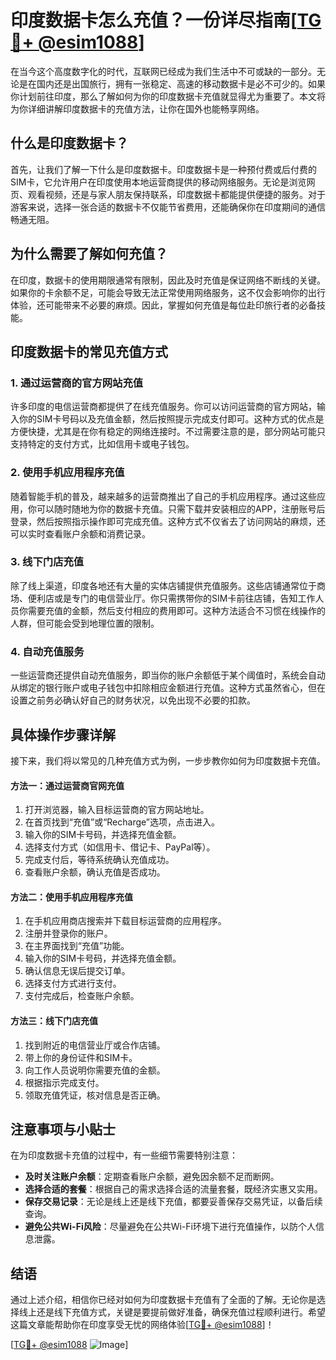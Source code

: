 # 印度数据卡怎么充值？一份详尽指南[[TG💪+ @esim1088](https://t.me/s/esim1088)]

在当今这个高度数字化的时代，互联网已经成为我们生活中不可或缺的一部分。无论是在国内还是出国旅行，拥有一张稳定、高速的移动数据卡是必不可少的。如果你计划前往印度，那么了解如何为你的印度数据卡充值就显得尤为重要了。本文将为你详细讲解印度数据卡的充值方法，让你在国外也能畅享网络。

## 什么是印度数据卡？

首先，让我们了解一下什么是印度数据卡。印度数据卡是一种预付费或后付费的SIM卡，它允许用户在印度使用本地运营商提供的移动网络服务。无论是浏览网页、观看视频，还是与家人朋友保持联系，印度数据卡都能提供便捷的服务。对于游客来说，选择一张合适的数据卡不仅能节省费用，还能确保你在印度期间的通信畅通无阻。

## 为什么需要了解如何充值？

在印度，数据卡的使用期限通常有限制，因此及时充值是保证网络不断线的关键。如果你的卡余额不足，可能会导致无法正常使用网络服务，这不仅会影响你的出行体验，还可能带来不必要的麻烦。因此，掌握如何充值是每位赴印旅行者的必备技能。

## 印度数据卡的常见充值方式

### 1. **通过运营商的官方网站充值**

许多印度的电信运营商都提供了在线充值服务。你可以访问运营商的官方网站，输入你的SIM卡号码以及充值金额，然后按照提示完成支付即可。这种方式的优点是方便快捷，尤其是在你有稳定的网络连接时。不过需要注意的是，部分网站可能只支持特定的支付方式，比如信用卡或电子钱包。

### 2. **使用手机应用程序充值**

随着智能手机的普及，越来越多的运营商推出了自己的手机应用程序。通过这些应用，你可以随时随地为你的数据卡充值。只需下载并安装相应的APP，注册账号后登录，然后按照指示操作即可完成充值。这种方式不仅省去了访问网站的麻烦，还可以实时查看账户余额和消费记录。

### 3. **线下门店充值**

除了线上渠道，印度各地还有大量的实体店铺提供充值服务。这些店铺通常位于商场、便利店或是专门的电信营业厅。你只需携带你的SIM卡前往店铺，告知工作人员你需要充值的金额，然后支付相应的费用即可。这种方法适合不习惯在线操作的人群，但可能会受到地理位置的限制。

### 4. **自动充值服务**

一些运营商还提供自动充值服务，即当你的账户余额低于某个阈值时，系统会自动从绑定的银行账户或电子钱包中扣除相应金额进行充值。这种方式虽然省心，但在设置之前务必确认好自己的财务状况，以免出现不必要的扣款。

## 具体操作步骤详解

接下来，我们将以常见的几种充值方式为例，一步步教你如何为印度数据卡充值。

#### 方法一：通过运营商官网充值

1. 打开浏览器，输入目标运营商的官方网站地址。
2. 在首页找到“充值”或“Recharge”选项，点击进入。
3. 输入你的SIM卡号码，并选择充值金额。
4. 选择支付方式（如信用卡、借记卡、PayPal等）。
5. 完成支付后，等待系统确认充值成功。
6. 查看账户余额，确认充值是否成功。

#### 方法二：使用手机应用程序充值

1. 在手机应用商店搜索并下载目标运营商的应用程序。
2. 注册并登录你的账户。
3. 在主界面找到“充值”功能。
4. 输入你的SIM卡号码，并选择充值金额。
5. 确认信息无误后提交订单。
6. 选择支付方式进行支付。
7. 支付完成后，检查账户余额。

#### 方法三：线下门店充值

1. 找到附近的电信营业厅或合作店铺。
2. 带上你的身份证件和SIM卡。
3. 向工作人员说明你需要充值的金额。
4. 根据指示完成支付。
5. 领取充值凭证，核对信息是否正确。

## 注意事项与小贴士

在为印度数据卡充值的过程中，有一些细节需要特别注意：

- **及时关注账户余额**：定期查看账户余额，避免因余额不足而断网。
- **选择合适的套餐**：根据自己的需求选择合适的流量套餐，既经济实惠又实用。
- **保存交易记录**：无论是线上还是线下充值，都要妥善保存交易凭证，以备后续查询。
- **避免公共Wi-Fi风险**：尽量避免在公共Wi-Fi环境下进行充值操作，以防个人信息泄露。

## 结语

通过上述介绍，相信你已经对如何为印度数据卡充值有了全面的了解。无论你是选择线上还是线下充值方式，关键是要提前做好准备，确保充值过程顺利进行。希望这篇文章能帮助你在印度享受无忧的网络体验[[TG💪+ @esim1088](https://t.me/s/esim1088)]！

[[TG💪+ @esim1088](https://t.me/s/esim1088) ![Image](https://i.postimg.cc/4NQfJmqS/Snipaste-2025-05-13-00-14-12.png)]